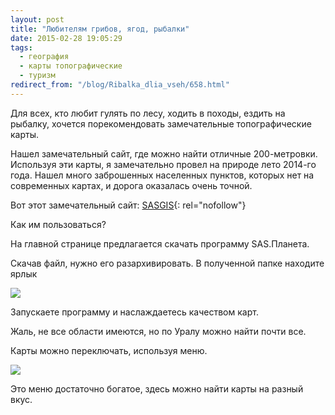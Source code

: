 ```yaml
---
layout: post
title: "Любителям грибов, ягод, рыбалки"
date: 2015-02-28 19:05:29
tags:
  - география
  - карты топографические
  - туризм
redirect_from: "/blog/Ribalka_dlia_vseh/658.html"
---
```

Для всех, кто любит гулять по лесу, ходить в походы, ездить на рыбалку,
хочется порекомендовать замечательные топографические карты.

Нашел замечательный сайт, где можно найти отличные 200-метровки.
Используя эти карты, я замечательно провел на природе лето 2014-го года.
Нашел много заброшенных населенных пунктов, которых нет на современных
картах, и дорога оказалась очень точной.

Вот этот замечательный сайт: [SASGIS][1]{: rel="nofollow"}

Как им пользоваться?

На главной странице предлагается скачать программу SAS.Планета.

Скачав файл, нужно его разархивировать. В полученной папке находите
ярлык

![](http://fishingguru.ru/uploads/images/00/00/01/2015/02/28/aa882e.jpg)

Запускаете программу и наслаждаетесь качеством карт.

Жаль, не все области имеются, но по Уралу можно найти почти все.

Карты можно переключать, используя меню.

![](https://img-fotki.yandex.ru/get/15540/13906080.50/0_9e21c_391974a3_XL.jpg)

Это меню достаточно богатое, здесь можно найти карты на разный вкус.

[1]: http://sasgis.org/
